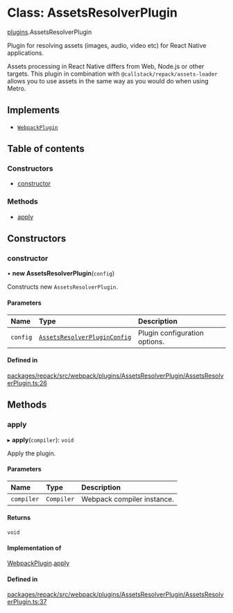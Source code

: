 # Class: AssetsResolverPlugin

[plugins](../modules/plugins.md).AssetsResolverPlugin

Plugin for resolving assets (images, audio, video etc) for React Native applications.

Assets processing in React Native differs from Web, Node.js or other targets.
This plugin in combination with `@callstack/repack/assets-loader` allows
you to use assets in the same way as you would do when using Metro.

## Implements

- [`WebpackPlugin`](../interfaces/WebpackPlugin.md)

## Table of contents

### Constructors

- [constructor](plugins.AssetsResolverPlugin.md#constructor)

### Methods

- [apply](plugins.AssetsResolverPlugin.md#apply)

## Constructors

### constructor

• **new AssetsResolverPlugin**(`config`)

Constructs new `AssetsResolverPlugin`.

#### Parameters

| Name | Type | Description |
| :------ | :------ | :------ |
| `config` | [`AssetsResolverPluginConfig`](../interfaces/plugins.AssetsResolverPluginConfig.md) | Plugin configuration options. |

#### Defined in

[packages/repack/src/webpack/plugins/AssetsResolverPlugin/AssetsResolverPlugin.ts:26](https://github.com/callstack/repack/blob/9e6a11a/packages/repack/src/webpack/plugins/AssetsResolverPlugin/AssetsResolverPlugin.ts#L26)

## Methods

### apply

▸ **apply**(`compiler`): `void`

Apply the plugin.

#### Parameters

| Name | Type | Description |
| :------ | :------ | :------ |
| `compiler` | `Compiler` | Webpack compiler instance. |

#### Returns

`void`

#### Implementation of

[WebpackPlugin](../interfaces/WebpackPlugin.md).[apply](../interfaces/WebpackPlugin.md#apply)

#### Defined in

[packages/repack/src/webpack/plugins/AssetsResolverPlugin/AssetsResolverPlugin.ts:37](https://github.com/callstack/repack/blob/9e6a11a/packages/repack/src/webpack/plugins/AssetsResolverPlugin/AssetsResolverPlugin.ts#L37)

